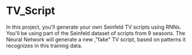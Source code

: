 # TV_Script
In this project, you'll generate your own Seinfeld TV scripts using RNNs. You'll be using part of the Seinfeld dataset of scripts from 9 seasons. The Neural Network will generate a new ,"fake" TV script, based on patterns it recognizes in this training data.

